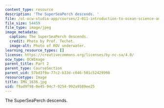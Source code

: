 ```yaml
---
content_type: resource
description: 'The SuperSeaPerch descends. '
file: /ol-ocw-studio-app/courses/2-011-introduction-to-ocean-science-and-engineering-spring-2006/f9ad9f980e4594c79254992a9589ee25_IMG_1636.jpg
file_size: 54459
file_type: image/jpeg
image_metadata:
  caption: The SuperSeaPerch descends.
  credit: Photo by Prof. Techet.
  image-alt: Photo of ROV underwater.
learning_resource_types: []
license: https://creativecommons.org/licenses/by-nc-sa/4.0/
ocw_type: OCWImage
parent_title: Part 2
parent_type: CourseSection
parent_uid: 57bd3f9a-77c2-b33d-c046-501c52429998
resourcetype: Image
title: IMG_1636.jpg
uid: f9ad9f98-0e45-94c7-9254-992a9589ee25
---
```

The SuperSeaPerch descends. 